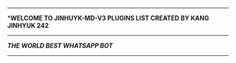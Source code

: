 -----------

***WELCOME TO JINHUYK-MD-V3 PLUGINS LIST CREATED BY KANG JINHYUK 242**

-----------

***THE WORLD BEST WHATSAPP BOT***

----------
